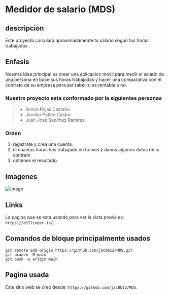 # Medidor de salario (MDS) 

## descripcion
 Este proyecto  calculará aproximadamente tu salario segun tus horas trabajadas .

## Enfasis
 Nuestra idea principal es crear una aplicacion movil para medir el salario de una persona en base sus horas trabajadas y hacer una comparativa con el contrato de su empresa para asi saber si es rentable o no.

### Nuestro proyecto esta conformado por la siguientes personas

> * Simón Rojas Castaño
> * Jacobo Patiño Castro
> * Juan José Sanchez Ramirez

### Orden

1. registrate y crea una cuenta.
2. di cuantas horas has trabajado en tu mes y danos algunos datos de tu contrato
3. obtienes el resultado.

## Imagenes

![image](https://github.com/user-attachments/assets/1be85744-2d31-443a-8b68-23b471e7c0e3)


## Links

La pagina que se esta usando para ver la vista previa es: `https://dillinger.io/`.


## Comandos de bloque principalmente usados 

```
git remote add origin https://github.com/jac0b12/MDS.git
git branch -M main
git push -u origin main
```

## Pagina usada

Este sitio web se creo desde: `https://github.com/jac0b12/MDS`.
